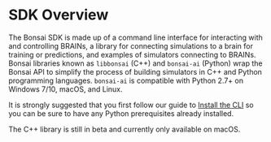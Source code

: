 # SDK Overview

The Bonsai SDK is made up of a command line interface for interacting with and controlling BRAINs, a library for connecting simulations to a brain for training or predictions, and examples of simulators connecting to BRAINs. Bonsai libraries known as `libbonsai` (C++) and `bonsai-ai` (Python) wrap the Bonsai API to simplify the process of building simulators in C++ and Python programming languages. `bonsai-ai` is compatible with Python 2.7+ on Windows 7/10, macOS, and Linux.

It is strongly suggested that you first follow our guide to [Install the CLI][1] so you can be sure to have any Python prerequisites already installed.

<aside class="warning">
The C++ library is still in beta and currently only available on macOS.
</aside>

[1]: ./cli-install-guide.html